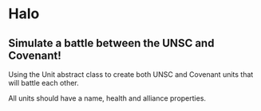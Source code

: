 # Halo

## Simulate a battle between the UNSC and Covenant!

Using the Unit abstract class to create both UNSC and Covenant units that will battle each other.

All units should have a name, health and alliance properties.


